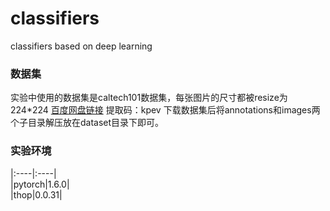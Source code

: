 # classifiers
classifiers based on deep learning

### 数据集
实验中使用的数据集是caltech101数据集，每张图片的尺寸都被resize为224*224
[百度网盘链接](https://pan.baidu.com/s/1EsHi3kXiUP95USwUaSrzfQ) 提取码：kpev
下载数据集后将annotations和images两个子目录解压放在dataset目录下即可。

### 实验环境
|:----|:----|  
|pytorch|1.6.0|  
|thop|0.0.31|  